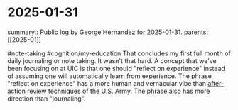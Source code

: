 #  2025-01-31

summary:: Public log by George Hernandez for 2025-01-31.
parents: [[2025-01]]

#note-taking #cognition/my-education That concludes my first full month of daily journaling or note taking. It wasn't that hard. A concept that we've been focusing on at UIC is that one should "reflect on experience" instead of assuming one will automatically learn from experience. The phrase "reflect on experience" has a more human and vernacular vibe than [after-action review](https://en.wikipedia.org/wiki/After-action_review) techniques of the U.S. Army. The phrase also has more direction than "journaling".
